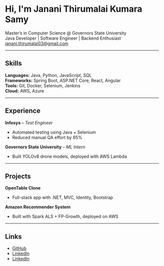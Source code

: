 # Hi, I'm Janani Thirumalai Kumara Samy

 Master’s in Computer Science @ Governors State University  
 Java Developer | Software Engineer | Backend Enthusiast  
 janani.thirumalai03@gmail.com

---

##  Skills
**Languages:** Java, Python, JavaScript, SQL  
**Frameworks:** Spring Boot, ASP.NET Core, React, Angular  
**Tools:** Git, Docker, Selenium, Jenkins  
**Cloud:** AWS, Azure  

---

##  Experience

**Infosys** – *Test Engineer*  
- Automated testing using Java + Selenium  
- Reduced manual QA effort by 85%

**Governors State University** – *ML Intern*  
- Built YOLOv8 drone models, deployed with AWS Lambda

---

##  Projects

**OpenTable Clone**  
- Full-stack app with .NET, MVC, Identity, Bootstrap

**Amazon Recommender System**  
- Built with Spark ALS + FP-Growth, deployed on AWS

---

##  Links

- [GitHub](https://github.com/jananithirumalai)  
- [LinkedIn](https://linkedin.com/in/jananithirumalai12)
- [LinkedIn](https://linkedin.com/in/jananithirumalai12)
